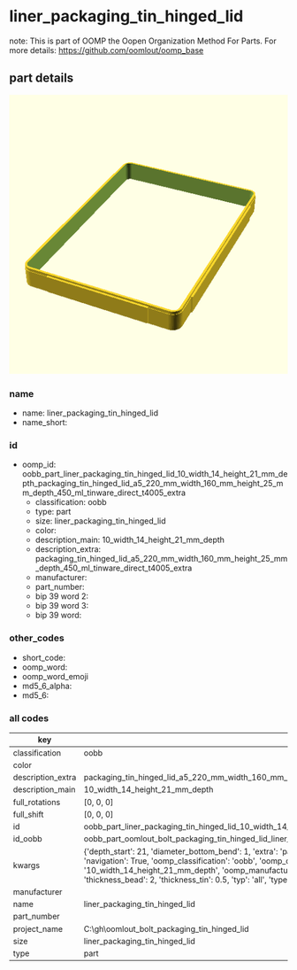 # liner_packaging_tin_hinged_lid  

note: This is part of OOMP the Oopen Organization Method For Parts. For more details: https://github.com/oomlout/oomp_base

##  part details
  

[![](3dpr.png)](3dpr.png)





### name
* name: liner_packaging_tin_hinged_lid
* name_short: 
### id
* oomp_id: oobb_part_liner_packaging_tin_hinged_lid_10_width_14_height_21_mm_depth_packaging_tin_hinged_lid_a5_220_mm_width_160_mm_height_25_mm_depth_450_ml_tinware_direct_t4005_extra
  * classification: oobb
  * type: part
  * size: liner_packaging_tin_hinged_lid
  * color: 
  * description_main: 10_width_14_height_21_mm_depth
  * description_extra: packaging_tin_hinged_lid_a5_220_mm_width_160_mm_height_25_mm_depth_450_ml_tinware_direct_t4005_extra
  * manufacturer: 
  * part_number: 
  * bip 39 word 2: 
  * bip 39 word 3: 
  * bip 39 word: 

### other_codes
* short_code: 
* oomp_word: 
* oomp_word_emoji 
* md5_6_alpha: 
* md5_6: 









### all codes 
| key | value |  
| --- | --- |  
| classification | oobb |  
| color |  |  
| description_extra | packaging_tin_hinged_lid_a5_220_mm_width_160_mm_height_25_mm_depth_450_ml_tinware_direct_t4005_extra |  
| description_main | 10_width_14_height_21_mm_depth |  
| full_rotations | [0, 0, 0] |  
| full_shift | [0, 0, 0] |  
| id | oobb_part_liner_packaging_tin_hinged_lid_10_width_14_height_21_mm_depth_packaging_tin_hinged_lid_a5_220_mm_width_160_mm_height_25_mm_depth_450_ml_tinware_direct_t4005_extra |  
| id_oobb | oobb_part_oomlout_bolt_packaging_tin_hinged_lid_liner_packaging_tin_hinged_lid_10_width_14_height_21_mm_depth_packaging_tin_hinged_lid_a5_220_mm_width_160_mm_height_25_mm_depth_450_ml_tinware_direct_t4005_extra |  
| kwargs | {'depth_start': 21, 'diameter_bottom_bend': 1, 'extra': 'packaging_tin_hinged_lid_a5_220_mm_width_160_mm_height_25_mm_depth_450_ml_tinware_direct_t4005', 'filter': '', 'height': 14, 'height_start': 221, 'modes': ['3dpr'], 'navigation': True, 'oomp_classification': 'oobb', 'oomp_color': '', 'oomp_description_extra': 'packaging_tin_hinged_lid_a5_220_mm_width_160_mm_height_25_mm_depth_450_ml_tinware_direct_t4005_extra', 'oomp_description_main': '10_width_14_height_21_mm_depth', 'oomp_manufacturer': '', 'oomp_mode': 'oobb', 'oomp_part_number': '', 'oomp_run': False, 'oomp_size': 'liner_packaging_tin_hinged_lid', 'oomp_type': 'part', 'overwrite': True, 'thickness': 21, 'thickness_bead': 2, 'thickness_tin': 0.5, 'typ': 'all', 'type': 'oomlout_bolt_packaging_tin_hinged_lid_liner_packaging_tin_hinged_lid', 'width': 10, 'width_start': 161} |  
| manufacturer |  |  
| name | liner_packaging_tin_hinged_lid |  
| part_number |  |  
| project_name | C:\gh\oomlout_bolt_packaging_tin_hinged_lid |  
| size | liner_packaging_tin_hinged_lid |  
| type | part |  
